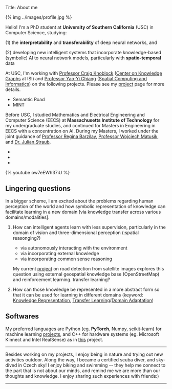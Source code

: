 Title: About me

{% img ../images/profile.jpg %}


Hello!  I'm a PhD student at **University of Southern California** (USC) 
in Computer Science, studying:

(1) the **interpretability** and **transferability** of deep neural networks, and

(2) developing new intelligent systems that incorporate knowledge-based 
(symbolic) AI to neural network models, particularly with **spatio-temporal** data

At USC, I'm working with [Professor Craig Knoblock](http://usc-isi-i2.github.io/knoblock/) 
([Center on Knowledge Graphs](http://usc-isi-i2.github.io/home/) at ISI) and 
[Professor Yao-Yi Chiang](https://yaoyichi.github.io/) ([Spatial Computing and Informatics](http://spatial-computing.github.io/))
on the following projects.  Please see my [project](#) page for more details.

- Semantic Road
- MINT 


Before USC, I studied Mathematics and Electrical Engineering and Computer Science (EECS) 
 at **Massachusetts Institute of Technology** for my undergraduate studies, and 
 continued for Masters in Engineering in EECS with a concentration on AI. 
During my Masters, I worked under the joint guidance of [Professor Regina Barzilay](#), 
[Professor Wojciech Matusik](#), and [Dr. Julian Straub](#). 

- 
- 
- 

{% youtube ow7eEWh37iU %}

## Lingering questions

In a bigger scheme, I am excited about the problems regarding human perception of 
the world and how symbolic representation of knowledge can facilitate learning 
in a new domain [via knowledge transfer across various domains/modalities].  

1. How can intelligent agents learn with less supervision, particularly in the domain of 
vision and three-dimensional perception (<todo>:spatial reasonging?)
    - via autonomously interacting with the environment
    - via incorporating external knowledge 
    - via incorporating common sense reasoning
    
    My current [project](#semantic_road_project) on road detection from satellite images explores 
this question using external geospatial knowledge base (OpenStreetMap) and reinforcement
learning. <todo> transfer learning? 

2. How can those knowledge be represented in a more abstract form so that it can be used for 
learning in different domains 
(keyword: [Knowledge Representation](#), [Transfer Learning](#)/[Domain Adaptation](#))



##  Softwares
 
My preferred languages are Python (eg. **PyTorch**, Numpy, scikit-learn) for machine learning 
[projects](#), and C++ for hardware systems (eg. Microsoft Kinnect and Intel RealSense) 
as in [this](#) project. 

---
Besides working on my projects, I enjoy being in nature and trying out new 
activities outdoor. Along the way, I became a certified scuba diver, and sky-dived 
in Czech sky! I enjoy biking and swimming -- they help me connect to the part that 
is not about our minds, and remind me we are more than our 
thoughts and knowledge.  I enjoy sharing such experiences with friends:)
 
 
 
 ---
 

<!--
I hope everyday I become more aware of 

 
 we can use our understandings of the world to develop intelligent systems 
that can interactive with the dynamic environments as we, humans, do. 



I am interested in combining the geometric 
understandings with the semanic interpretations of a scene as the first step towards this goal. 
 





---
Previously, I worked in image registration (aka. Optical Flow) and three-dimensional perception computer vision and 
how human intelligence can efficiently learn via interaction with the
environments as well as ho
interaction and intelligent systems that what we call 'intelligence' is, particularly in the domain of 
vision, perception and knowledge representation.  One way to study it is via reverse-engineer 
artificial systems that can computer vision and three-dimensional perception.

Understanding of the functional and causal relations between objects in a visual scene
Holistic scene interpretation by combining the semantic and geometric knowledge about 
2D images and 3D data (such as RGB-D) 

Recognition: What makes us recognize an object 
as what it is (e.g. a bird as a bird, a bull as a bull)? What is the necessary and 
sufficient representation of an object for human recognition? This question has been 
lingering on my mind ever since I saw a video of Picasso at work:

---
  I'm a machine learning researcher studying how intelligence can be 
computationally modeled and used to solve challenging social and 
environmental problems.  
 
the potential synergy between symbolic AI and deep learning 
incorporating knowledge and reasoning-based artificial intelligence to current 
deep learning approaches. 
reasoning.  I'm interested in bridging the how human intelligence can be
computationally modelled and MIT EECS (concentration: AI) pursuing a Masters in Engineering under the joint supervision of Professor Regina Barzilay, Professor Wojciech Matusik, and a Ph.D candidate, Julian Straub. Before my Masters, I studied Mathematics and EECS at MIT for my undergraduate studies.

I'm curious about what we call 'intelligence', especially in the domain of computer vision and three-dimensional perception.

Understanding of the functional and causal relations between objects in a visual scene
Holistic scene interpretation by combining the semantical and geometric information from 2D images and 3D data (such as RGB-D)
Recognition: What makes us recognize an object as what it is (e.g. a bird as a bird, a bull as a bull)? What is	the necessary and sufficient representation of an object for human recognition? This question has been lingering on my mind ever since I saw a video of Picasso at work:

-->
